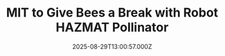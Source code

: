 ---
title: "MIT to Give Bees a Break with Robot HAZMAT Pollinator"
date: 2025-08-29T13:00:57.000Z
category: Human Kindness
externalLink: "https://www.goodnewsnetwork.org/mit-to-give-bees-a-break-with-robot-hazmat-pollinator/"
image: ""
excerpt: "In 2021, researchers at the Massachusetts Institute of Technology (MIT) tried to build a robot pollinator based on the anatomy of bees. Bees’ flight capabilities are quite sophisticated, but strangely, the MIT roboticists ended up building a robot that sported 8 wings and 4 bodies. Now, a new design, closer to nature’s own model, is […] The post MIT to…"
---